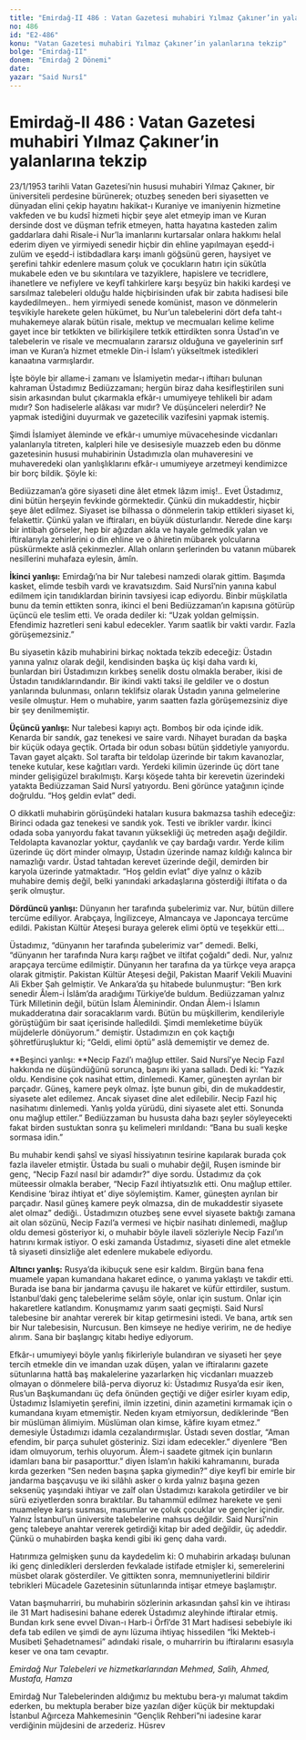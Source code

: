 ```yaml
---
title: "Emirdağ-II 486 : Vatan Gazetesi muhabiri Yılmaz Çakıner’in yalanlarına tekzip"
no: 486
id: "E2-486"
konu: "Vatan Gazetesi muhabiri Yılmaz Çakıner’in yalanlarına tekzip"
bolge: "Emirdağ-II"
donem: "Emirdağ 2 Dönemi"
date: 
yazar: "Said Nursî"
---
```


# Emirdağ-II 486 : Vatan Gazetesi muhabiri Yılmaz Çakıner’in yalanlarına tekzip

23/1/1953 tarihli Vatan Gazetesi’nin hususi muhabiri Yılmaz Çakıner, bir üniversiteli perdesine bürünerek; otuzbeş seneden beri siyasetten ve dünyadan elini çekip hayatını hakikat-ı Kuraniye ve imaniyenin hizmetine vakfeden ve bu kudsî hizmeti hiçbir şeye alet etmeyip iman ve Kuran dersinde dost ve düşman tefrik etmeyen, hatta hayatına kasteden zalim gaddarlara dahi Risale-i Nur’la imanlarını kurtarsalar onlara hakkımı helal ederim diyen ve yirmiyedi senedir hiçbir din ehline yapılmayan eşedd-i zulüm ve eşedd-i istibdadlara karşı imanlı göğsünü geren, haysiyet ve şerefini tahkir edenlere masum çoluk ve çocukların hatırı için sükûtla mukabele eden ve bu sıkıntılara ve tazyiklere, hapislere ve tecridlere, ihanetlere ve nefiylere ve keyfî tahkirlere karşı beşyüz bin hakiki kardeşi ve sarsılmaz talebeleri olduğu halde hiçbirisinden ufak bir zabıta hadisesi bile kaydedilmeyen.. hem yirmiyedi senede komünist, mason ve dönmelerin teşvikiyle harekete gelen hükümet, bu Nur’un talebelerini dört defa taht-ı muhakemeye alarak bütün risale, mektup ve mecmuaları kelime kelime gayet ince bir tetkikten ve bilirkişilere tetkik ettirdikten sonra Üstad’ın ve talebelerin ve risale ve mecmuaların zararsız olduğuna ve gayelerinin sırf iman ve Kuran’a hizmet etmekle Din-i İslam’ı yükseltmek istedikleri kanaatına varmışlardır.

İşte böyle bir allame-i zamanı ve İslamiyetin medar-ı iftiharı bulunan kahraman Üstadımız Bediüzzamanı; hergün biraz daha kesifleştirilen suni sisin arkasından bulut çıkarmakla efkâr-ı umumiyeye tehlikeli bir adam mıdır? Son hadiselerle alâkası var mıdır? Ve düşünceleri nelerdir? Ne yapmak istediğini duyurmak ve gazetecilik vazifesini yapmak istemiş.

Şimdi İslamiyet âleminde ve efkâr-ı umumiye müvacehesinde vicdanları yalanlarıyla titreten, kalpleri hile ve desisesiyle muazzeb eden bu dönme gazetesinin hususi muhabirinin Üstadımızla olan muhaveresini ve muhaveredeki olan yanlışlıklarını efkâr-ı umumiyeye arzetmeyi kendimizce bir borç bildik. Şöyle ki:

Bediüzzaman’a göre siyaseti dine âlet etmek lâzım imiş!.. Evet Üstadımız, dini bütün herşeyin fevkinde görmektedir. Çünkü din mukaddestir, hiçbir şeye âlet edilmez. Siyaset ise bilhassa o dönmelerin takip ettikleri siyaset ki, felakettir. Çünkü yalan ve iftiraları, en büyük düsturlarıdır. Nerede dine karşı bir intibah görseler, hep bir ağızdan akla ve hayale gelmedik yalan ve iftiralarıyla zehirlerini o din ehline ve o âhiretin mübarek yolcularına püskürmekte aslâ çekinmezler. Allah onların şerlerinden bu vatanın mübarek nesillerini muhafaza eylesin, âmîn.

**İkinci yanlışı:** Emirdağı’na bir Nur talebesi namzedi olarak gittim. Başımda kasket, elimde tesbih vardı ve kravatsızdım. Said Nursî’nin yanına kabul edilmem için tanıdıklardan birinin tavsiyesi icap ediyordu. Binbir müşkilatla bunu da temin ettikten sonra, ikinci el beni Bediüzzaman’ın kapısına götürüp üçüncü ele teslim etti. Ve orada dediler ki: “Uzak yoldan gelmişsin. Efendimiz hazretleri seni kabul edecekler. Yarım saatlik bir vakti vardır. Fazla görüşemezsiniz.”

Bu siyasetin kâzib muhabirini birkaç noktada tekzib edeceğiz: Üstadın yanına yalnız olarak değil, kendisinden başka üç kişi daha vardı ki, bunlardan biri Üstadımızın kırkbeş senelik dostu olmakla beraber, ikisi de Üstadın tanıdıklarındandır. Bir ikindi vakti taksi ile geldiler ve o dostun yanlarında bulunması, onların teklifsiz olarak Üstadın yanına gelmelerine vesile olmuştur. Hem o muhabire, yarım saatten fazla görüşemezsiniz diye bir şey denilmemiştir.

**Üçüncü yanlışı:** Nur talebesi kapıyı açtı. Bomboş bir oda içinde idik. Kenarda bir sandık, gaz tenekesi ve saire vardı. Nihayet buradan da başka bir küçük odaya geçtik. Ortada bir odun sobası bütün şiddetiyle yanıyordu. Tavan gayet alçaktı. Sol tarafta bir teldolap üzerinde bir takım kavanozlar, teneke kutular, kese kağıtları vardı. Yerdeki kilimin üzerinde üç dört tane minder gelişigüzel bırakılmıştı. Karşı köşede tahta bir kerevetin üzerindeki yatakta Bediüzzaman Said Nursî yatıyordu. Beni görünce yatağının içinde doğruldu. “Hoş geldin evlat” dedi.

O dikkatli muhabirin görüşündeki hataları kusura bakmazsa tashih edeceğiz: Birinci odada gaz tenekesi ve sandık yok. Testi ve ibrikler vardır. İkinci odada soba yanıyordu fakat tavanın yüksekliği üç metreden aşağı değildir. Teldolapta kavanozlar yoktur, çaydanlık ve çay bardağı vardır. Yerde kilim üzerinde üç dört minder olmayıp, Üstadın üzerinde namaz kıldığı kalınca bir namazlığı vardır. Üstad tahtadan kerevet üzerinde değil, demirden bir karyola üzerinde yatmaktadır. “Hoş geldin evlat” diye yalnız o kâzib muhabire demiş değil, belki yanındaki arkadaşlarına gösterdiği iltifata o da şerik olmuştur.

**Dördüncü yanlışı:** Dünyanın her tarafında şubelerimiz var. Nur, bütün dillere tercüme ediliyor. Arabçaya, İngilizceye, Almancaya ve Japoncaya tercüme edildi. Pakistan Kültür Ateşesi buraya gelerek elimi öptü ve teşekkür etti…

Üstadımız, “dünyanın her tarafında şubelerimiz var” demedi. Belki, “dünyanın her tarafında Nura karşı rağbet ve iltifat çoğaldı” dedi. Nur, yalnız arapçaya tercüme edilmiştir. Dünyanın her tarafına da ya türkçe veya arapça olarak gitmiştir. Pakistan Kültür Ateşesi değil, Pakistan Maarif Vekili Muavini Ali Ekber Şah gelmiştir. Ve Ankara’da şu hitabede bulunmuştur: “Ben kırk senedir Âlem-i İslâm’da aradığımı Türkiye’de buldum. Bediüzzaman yalnız Türk Milletinin değil, bütün İslam Âleminindir. Ondan Âlem-i İslamın mukadderatına dair soracaklarım vardı. Bütün bu müşkillerim, kendileriyle görüştüğüm bir saat içerisinde halledildi. Şimdi memleketime büyük müjdelerle dönüyorum.” demiştir. Üstadımızın en çok kaçtığı şöhretfüruşluktur ki; “Geldi, elimi öptü” aslâ dememiştir ve demez de.

**Beşinci yanlışı: **Necip Fazıl’ı mağlup ettiler. Said Nursî’ye Necip Fazıl hakkında ne düşündüğünü sorunca, başını iki yana salladı. Dedi ki: “Yazık oldu. Kendisine çok nasihat ettim, dinlemedi. Kamer, güneşten ayrılan bir parçadır. Güneş, kamere peyk olmaz. İşte bunun gibi, din de mukaddestir, siyasete alet edilemez. Ancak siyaset dine alet edilebilir. Necip Fazıl hiç nasihatımı dinlemedi. Yanlış yolda yürüdü, dini siyasete alet etti. Sonunda onu mağlup ettiler.” Bediüzzaman bu hususta daha bazı şeyler söyleyecekti fakat birden sustuktan sonra şu kelimeleri mırıldandı: “Bana bu suali keşke sormasa idin.”

Bu muhabir kendi şahsî ve siyasî hissiyatının tesirine kapılarak burada çok fazla ilaveler etmiştir. Üstada bu suali o muhabir değil, Ruşen isminde bir genç, “Necip Fazıl nasıl bir adamdır?” diye sordu. Üstadımız da çok müteessir olmakla beraber, “Necip Fazıl ihtiyatsızlık etti. Onu mağlup ettiler. Kendisine ‘biraz ihtiyat et’ diye söylemiştim. Kamer, güneşten ayrılan bir parçadır. Nasıl güneş kamere peyk olmazsa, din de mukaddestir siyasete alet olmaz” dediği.. Üstadımızın otuzbeş sene evvel siyasete baktığı zamana ait olan sözünü, Necip Fazıl’a vermesi ve hiçbir nasihatı dinlemedi, mağlup oldu demesi gösteriyor ki, o muhabir böyle ilaveli sözleriyle Necip Fazıl’ın hatırını kırmak istiyor. O eski zamanda Üstadımız, siyaseti dine alet etmekle tâ siyaseti dinsizliğe alet edenlere mukabele ediyordu.

**Altıncı yanlış:** Rusya’da ikibuçuk sene esir kaldım. Birgün bana fena muamele yapan kumandana hakaret edince, o yanıma yaklaştı ve takdir etti. Burada ise bana bir jandarma çavuşu ile hakaret ve küfür ettirdiler, sustum. İstanbul’daki genç talebelerime selâm söyle, onlar için sustum. Onlar için hakaretlere katlandım. Konuşmamız yarım saati geçmişti. Said Nursî talebesine bir anahtar vererek bir kitap getirmesini istedi. Ve bana, artık sen bir Nur talebesisin, Nurcusun. Ben kimseye ne hediye veririm, ne de hediye alırım. Sana bir başlangıç kitabı hediye ediyorum.

Efkâr-ı umumiyeyi böyle yanlış fikirleriyle bulandıran ve siyaseti her şeye tercih etmekle din ve imandan uzak düşen, yalan ve iftiralarını gazete sütunlarına hattâ baş makalelerine yazarlarken hiç vicdanları muazzeb olmayan o dönmelere bilâ-perva diyoruz ki: Üstadımız Rusya’da esir iken, Rus’un Başkumandanı üç defa önünden geçtiği ve diğer esirler kıyam edip, Üstadımız İslamiyetin şerefini, ilmin izzetini, dinin azametini kırmamak için o kumandana kıyam etmemiştir. Neden kıyam etmiyorsun, dediklerinde “Ben bir müslüman âlimiyim. Müslüman olan kimse, kâfire kıyam etmez.” demesiyle Üstadımızı idamla cezalandırmışlar. Üstadı seven dostlar, “Aman efendim, bir parça suhulet gösteriniz. Sizi idam edecekler.” diyenlere “Ben idam olmuyorum, terhis oluyorum. Âlem-i saadete gitmek için bunların idamları bana bir pasaporttur.” diyen İslam’ın hakiki kahramanını, burada kırda gezerken “Sen neden başına şapka giymedin?” diye keyfî bir emirle bir jandarma başçavuşu ve iki silâhlı asker o kırda yalnız başına gezen seksenüç yaşındaki ihtiyar ve zaîf olan Üstadımızı karakola getirdiler ve bir sürü eziyetlerden sonra bıraktılar. Bu tahammül edilmez harekete ve şeni muameleye karşı susması, masumlar ve çoluk çocuklar ve gençler içindir. Yalnız İstanbul’un üniversite talebelerine mahsus değildir. Said Nursî’nin genç talebeye anahtar vererek getirdiği kitap bir aded değildir, üç adeddir. Çünkü o muhabirden başka kendi gibi iki genç daha vardı.

Hatırımıza gelmişken şunu da kaydedelim ki: O muhabirin arkadaşı bulunan iki genç dinledikleri derslerden fevkalade istifade etmişler ki, semerelerini müsbet olarak gösterdiler. Ve gittikten sonra, memnuniyetlerini bildirir tebrikleri Mücadele Gazetesinin sütunlarında intişar etmeye başlamıştır.

Vatan başmuharriri, bu muhabirin sözlerinin arkasından şahsî kin ve ihtirası ile 31 Mart hadisesini bahane ederek Üstadımız aleyhinde iftiralar etmiş. Bundan kırk sene evvel Divan-ı Harb-i Örfî’de 31 Mart hadisesi sebebiyle iki defa tab edilen ve şimdi de aynı lüzuma ihtiyaç hissedilen “İki Mekteb-i Musibeti Şehadetnamesi” adındaki risale, o muharririn bu iftiralarını esasıyla keser ve ona tam cevaptır.

*Emirdağ Nur Talebeleri ve hizmetkarlarından*
*Mehmed, Salih, Ahmed, Mustafa, Hamza*

Emirdağ Nur Talebelerinden aldığımız bu mektubu bera-yı malumat takdim ederken, bu mektupla beraber bize yazılan diğer küçük bir mektupdaki İstanbul Ağırceza Mahkemesinin “Gençlik Rehberi”ni iadesine karar verdiğinin müjdesini de arzederiz. Hüsrev

